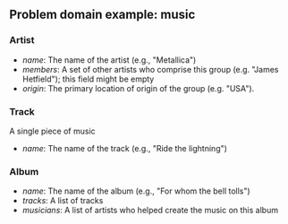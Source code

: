 ## Problem domain example: music
### Artist
* _name_: The name of the artist (e.g., "Metallica")
* _members_: A set of other artists who comprise this group (e.g. "James Hetfield");
    this field might be empty
* _origin_: The primary location of origin of the group (e.g. "USA").

### Track
A single piece of music

* _name_: The name of the track (e.g., "Ride the lightning")

### Album
* _name_: The name of the album (e.g., "For whom the bell tolls")
* _tracks_: A list of tracks
* _musicians_: A list of artists who helped create the music on this album
